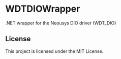 # WDTDIOWrapper

.NET wrapper for the Neousys DIO driver (WDT_DIO)

## License

This project is licensed under the MIT License.
